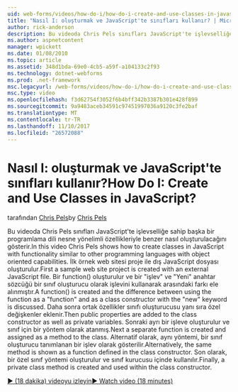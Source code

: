 ```yaml
---
uid: web-forms/videos/how-do-i/how-do-i-create-and-use-classes-in-javascript
title: "Nasıl I: oluşturmak ve JavaScript'te sınıfları kullanır? | Microsoft Docs"
author: rick-anderson
description: Bu videoda Chris Pels sınıfları JavaScript'te işlevselliğe sahip nesne yönelimli capabilitie diğer programlama dilleriyle benzer nasıl oluşturulacağını gösterir...
ms.author: aspnetcontent
manager: wpickett
ms.date: 01/08/2010
ms.topic: article
ms.assetid: 348d1bda-69e0-4cb5-a59f-a104133c2f93
ms.technology: dotnet-webforms
ms.prod: .net-framework
msc.legacyurl: /web-forms/videos/how-do-i/how-do-i-create-and-use-classes-in-javascript
msc.type: video
ms.openlocfilehash: f3d62754f3052f6b4bff342b3387b301e428f899
ms.sourcegitcommit: 9a9483aceb34591c97451997036a9120c3fe2baf
ms.translationtype: MT
ms.contentlocale: tr-TR
ms.lasthandoff: 11/10/2017
ms.locfileid: "26572088"
---
```

<a name="how-do-i-create-and-use-classes-in-javascript"></a><span data-ttu-id="15041-104">Nasıl I: oluşturmak ve JavaScript'te sınıfları kullanır?</span><span class="sxs-lookup"><span data-stu-id="15041-104">How Do I: Create and Use Classes in JavaScript?</span></span>
====================
<span data-ttu-id="15041-105">tarafından [Chris Pels](https://twitter.com/chrispels)</span><span class="sxs-lookup"><span data-stu-id="15041-105">by [Chris Pels](https://twitter.com/chrispels)</span></span>

<span data-ttu-id="15041-106">Bu videoda Chris Pels sınıfları JavaScript'te işlevselliğe sahip başka bir programlama dili nesne yönelimli özellikleriyle benzer nasıl oluşturulacağını gösterir.</span><span class="sxs-lookup"><span data-stu-id="15041-106">In this video Chris Pels shows how to create classes in JavaScript with functionality similar to other programming languages with object oriented capabilities.</span></span> <span data-ttu-id="15041-107">İlk örnek web sitesi proje ile dış JavaScript dosyası oluşturulur.</span><span class="sxs-lookup"><span data-stu-id="15041-107">First a sample web site project is created with an external JavaScript file.</span></span> <span data-ttu-id="15041-108">Bir function() oluşturulur ve bir "işlev" ve "Yeni" anahtar sözcüğü bir sınıf oluşturucu olarak işlevini kullanarak arasındaki farkı ele alınmıştır.</span><span class="sxs-lookup"><span data-stu-id="15041-108">A function() is created and the difference between using the function as a "function" and as a class constructor with the "new" keyword is discussed.</span></span> <span data-ttu-id="15041-109">Daha sonra ortak özellikler sınıfı oluşturucusu yanı sıra özel değişkenler eklenir.</span><span class="sxs-lookup"><span data-stu-id="15041-109">Then public properties are added to the class constructor as well as private variables.</span></span> <span data-ttu-id="15041-110">Sonraki ayrı bir işleve oluşturulur ve sınıf için bir yöntem olarak atanmış.</span><span class="sxs-lookup"><span data-stu-id="15041-110">Next a separate function is created and assigned as a method to the class.</span></span> <span data-ttu-id="15041-111">Alternatif olarak, aynı yöntemi, bir sınıf oluşturucu tanımlanan bir işlev olarak gösterilir.</span><span class="sxs-lookup"><span data-stu-id="15041-111">Alternatively, the same method is shown as a function defined in the class constructor.</span></span> <span data-ttu-id="15041-112">Son olarak, bir özel sınıf yöntemi oluşturulur ve sınıf kurucusu içinde kullanılır.</span><span class="sxs-lookup"><span data-stu-id="15041-112">Finally, a private class method is created and used within the class constructor.</span></span>

[<span data-ttu-id="15041-113">&#9654; (18 dakika) videoyu izleyin</span><span class="sxs-lookup"><span data-stu-id="15041-113">&#9654; Watch video (18 minutes)</span></span>](https://channel9.msdn.com/Blogs/ASP-NET-Site-Videos/how-do-i-create-and-use-classes-in-javascript)
